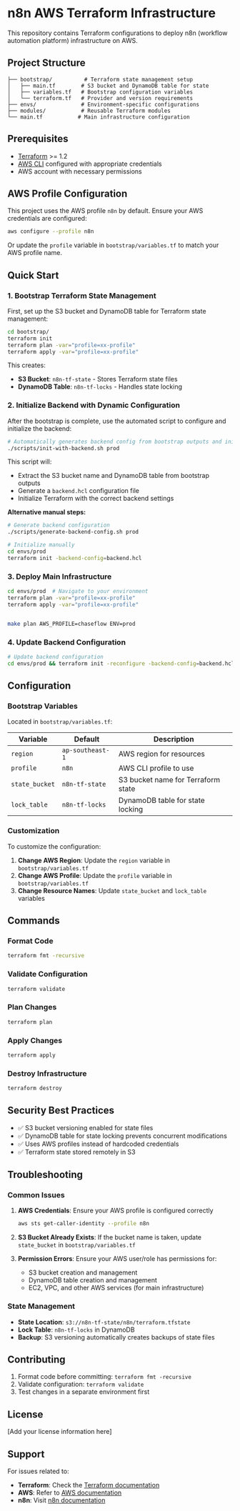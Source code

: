 # n8n AWS Terraform Infrastructure

This repository contains Terraform configurations to deploy n8n (workflow automation platform) infrastructure on AWS.

## Project Structure

```
├── bootstrap/          # Terraform state management setup
│   ├── main.tf        # S3 bucket and DynamoDB table for state
│   ├── variables.tf   # Bootstrap configuration variables
│   └── terraform.tf   # Provider and version requirements
├── envs/              # Environment-specific configurations
├── modules/           # Reusable Terraform modules
└── main.tf           # Main infrastructure configuration
```

## Prerequisites

- [Terraform](https://www.terraform.io/downloads.html) >= 1.2
- [AWS CLI](https://aws.amazon.com/cli/) configured with appropriate credentials
- AWS account with necessary permissions

## AWS Profile Configuration

This project uses the AWS profile `n8n` by default. Ensure your AWS credentials are configured:

```bash
aws configure --profile n8n
```

Or update the `profile` variable in `bootstrap/variables.tf` to match your AWS profile name.

## Quick Start

### 1. Bootstrap Terraform State Management

First, set up the S3 bucket and DynamoDB table for Terraform state management:

```bash
cd bootstrap/
terraform init
terraform plan -var="profile=xx-profile"
terraform apply -var="profile=xx-profile"
```

This creates:
- **S3 Bucket**: `n8n-tf-state` - Stores Terraform state files
- **DynamoDB Table**: `n8n-tf-locks` - Handles state locking

### 2. Initialize Backend with Dynamic Configuration

After the bootstrap is complete, use the automated script to configure and initialize the backend:

```bash
# Automatically generates backend config from bootstrap outputs and initializes Terraform
./scripts/init-with-backend.sh prod
```

This script will:
- Extract the S3 bucket name and DynamoDB table from bootstrap outputs
- Generate a `backend.hcl` configuration file
- Initialize Terraform with the correct backend settings

**Alternative manual steps:**
```bash
# Generate backend configuration
./scripts/generate-backend-config.sh prod

# Initialize manually
cd envs/prod
terraform init -backend-config=backend.hcl
```

### 3. Deploy Main Infrastructure

```bash
cd envs/prod  # Navigate to your environment
terraform plan -var="profile=xx-profile"
terraform apply -var="profile=xx-profile"


make plan AWS_PROFILE=chaseflow ENV=prod
```

### 4. Update Backend Configuration

```bash
# Update backend configuration
cd envs/prod && terraform init -reconfigure -backend-config=backend.hcl
```

## Configuration

### Bootstrap Variables

Located in `bootstrap/variables.tf`:

| Variable | Default | Description |
|----------|---------|-------------|
| `region` | `ap-southeast-1` | AWS region for resources |
| `profile` | `n8n` | AWS CLI profile to use |
| `state_bucket` | `n8n-tf-state` | S3 bucket name for Terraform state |
| `lock_table` | `n8n-tf-locks` | DynamoDB table for state locking |

### Customization

To customize the configuration:

1. **Change AWS Region**: Update the `region` variable in `bootstrap/variables.tf`
2. **Change AWS Profile**: Update the `profile` variable in `bootstrap/variables.tf`
3. **Change Resource Names**: Update `state_bucket` and `lock_table` variables

## Commands

### Format Code
```bash
terraform fmt -recursive
```

### Validate Configuration
```bash
terraform validate
```

### Plan Changes
```bash
terraform plan
```

### Apply Changes
```bash
terraform apply
```

### Destroy Infrastructure
```bash
terraform destroy
```

## Security Best Practices

- ✅ S3 bucket versioning enabled for state files
- ✅ DynamoDB table for state locking prevents concurrent modifications
- ✅ Uses AWS profiles instead of hardcoded credentials
- ✅ Terraform state stored remotely in S3

## Troubleshooting

### Common Issues

1. **AWS Credentials**: Ensure your AWS profile is configured correctly
   ```bash
   aws sts get-caller-identity --profile n8n
   ```

2. **S3 Bucket Already Exists**: If the bucket name is taken, update `state_bucket` in `bootstrap/variables.tf`

3. **Permission Errors**: Ensure your AWS user/role has permissions for:
   - S3 bucket creation and management
   - DynamoDB table creation and management
   - EC2, VPC, and other AWS services (for main infrastructure)

### State Management

- **State Location**: `s3://n8n-tf-state/n8n/terraform.tfstate`
- **Lock Table**: `n8n-tf-locks` in DynamoDB
- **Backup**: S3 versioning automatically creates backups of state files

## Contributing

1. Format code before committing: `terraform fmt -recursive`
2. Validate configuration: `terraform validate`
3. Test changes in a separate environment first

## License

[Add your license information here]

## Support

For issues related to:
- **Terraform**: Check the [Terraform documentation](https://www.terraform.io/docs)
- **AWS**: Refer to [AWS documentation](https://docs.aws.amazon.com/)
- **n8n**: Visit [n8n documentation](https://docs.n8n.io/)
